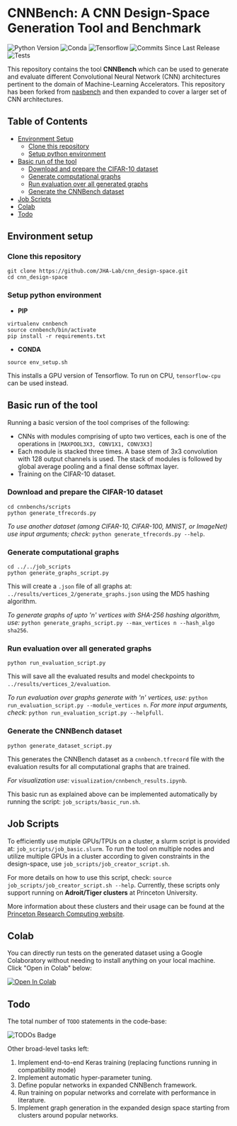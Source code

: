 # CNNBench: A CNN Design-Space Generation Tool and Benchmark

![Python Version](https://img.shields.io/badge/python-v3.6%20%7C%20v3.7%20%7C%20v3.8-blue)
![Conda](https://img.shields.io/badge/conda%7Cconda--forge-v4.8.3-blue)
![Tensorflow](https://img.shields.io/badge/tensorflow--gpu-v2.2-orange)
![Commits Since Last Release](https://img.shields.io/github/commits-since/JHA-Lab/cnn_design-space/v0.2/main)
![Tests](https://github.com/JHA-Lab/cnn_design-space/workflows/tests/badge.svg)
<!-- ![Hits](https://hits.seeyoufarm.com/api/count/incr/badge.svg?url=https%3A%2F%2Fgithub.com%2FJHA-Lab%2Fcnn_design-space&count_bg=%23FFC401&title_bg=%23555555&icon=&icon_color=%23E7E7E7&title=hits&edge_flat=false) -->

This repository contains the tool **CNNBench** which can be used to generate and evaluate different Convolutional Neural Network (CNN) architectures pertinent to the domain of Machine-Learning Accelerators. 
This repository has been forked from [nasbench](https://github.com/google-research/nasbench) and then expanded to cover a larger set of CNN architectures.

## Table of Contents
- [Environment Setup](#environment-setup)
  - [Clone this repository](#clone-this-repository)
  - [Setup python environment](#setup-python-environment)
- [Basic run of the tool](#basic-run-of-the-tool)
  - [Download and prepare the CIFAR-10 dataset](#download-and-prepare-the-cifar\-10-dataset)
  - [Generate computational graphs](#generate-computational-graphs)
  - [Run evaluation over all generated graphs](#run-evaluation-over-all-generated-graphs)
  - [Generate the CNNBench dataset](#generate-the-cnnbench-dataset)
- [Job Scripts](#job-scripts)
- [Colab](#colab)
- [Todo](#todo)
  

## Environment setup

### Clone this repository
```
git clone https://github.com/JHA-Lab/cnn_design-space.git
cd cnn_design-space
```
### Setup python environment  
* **PIP**
```
virtualenv cnnbench
source cnnbench/bin/activate
pip install -r requirements.txt
```  
* **CONDA**
```
source env_setup.sh
```
This installs a GPU version of Tensorflow. To run on CPU, `tensorflow-cpu` can be used instead.

## Basic run of the tool

Running a basic version of the tool comprises of the following:
* CNNs with modules comprising of upto two vertices, each is one of the operations in `[MAXPOOL3X3, CONV1X1, CONV3X3]`
* Each module is stacked three times. A base stem of 3x3 convolution with 128 output channels is used. 
The stack of modules is followed by global average pooling and a final dense softmax layer.
* Training on the CIFAR-10 dataset.

### Download and prepare the CIFAR-10 dataset
```
cd cnnbenchs/scripts
python generate_tfrecords.py
```

_To use another dataset (among CIFAR-10, CIFAR-100, MNIST, or ImageNet) use input arguments; check:_ `python generate_tfrecords.py --help`.

### Generate computational graphs
```
cd ../../job_scripts
python generate_graphs_script.py
```
This will create a `.json` file of all graphs at: `../results/vertices_2/generate_graphs.json` using the MD5 hashing algorithm.

_To generate graphs of upto 'n' vertices with SHA-256 hashing algorithm, use:_ `python generate_graphs_script.py --max_vertices n --hash_algo sha256`.

### Run evaluation over all generated graphs
```
python run_evaluation_script.py
```
This will save all the evaluated results and model checkpoints to `../results/vertices_2/evaluation`.

_To run evaluation over graphs generate with 'n' vertices, use:_ `python run_evaluation_script.py --module_vertices n`. _For more input arguments, check:_ `python run_evaluation_script.py --helpfull`.

### Generate the CNNBench dataset
```
python generate_dataset_script.py
```
This generates the CNNBench dataset as a `cnnbench.tfrecord` file with the evaluation results for all computational graphs that are trained.

_For visualization use:_ `visualization/cnnbench_results.ipynb`.

This basic run as explained above can be implemented automatically by running the script: `job_scripts/basic_run.sh`.

## Job Scripts

To efficiently use mutiple GPUs/TPUs on a cluster, a slurm script is provided at: `job_scripts/job_basic.slurm`. To run the tool on multiple nodes and utilize multiple GPUs in a cluster according to given constraints in the design-space, use `job_scripts/job_creator_script.sh`. 

For more details on how to use this script, check: `source job_scripts/job_creator_script.sh --help`. Currently, these scripts only support running on **Adroit/Tiger clusters** at Princeton University.

More information about these clusters and their usage can be found at the [Princeton Research Computing website](https://researchcomputing.princeton.edu/systems-and-services/available-systems).

## Colab

You can directly run tests on the generated dataset using a Google Colaboratory without needing to install anything on your local machine. Click "Open in Colab" below:

[![Open In Colab](https://colab.research.google.com/assets/colab-badge.svg)](https://colab.research.google.com/github/JHA-Lab/cnn_design-space/blob/main/visualization/cnnbench_colab.ipynb)

## Todo

The total number of `TODO` statements in the code-base:

![TODOs Badge](https://byob.yarr.is/JHA-Lab/cnn_design-space/todos)

Other broad-level tasks left:
1. Implement end-to-end Keras training (replacing functions running in compatibility mode)
2. Implement automatic hyper-parameter tuning.
3. Define popular networks in expanded CNNBench framework.
4. Run training on popular networks and correlate with performance in literature.
5. Implement graph generation in the expanded design space starting from clusters around popular networks.
